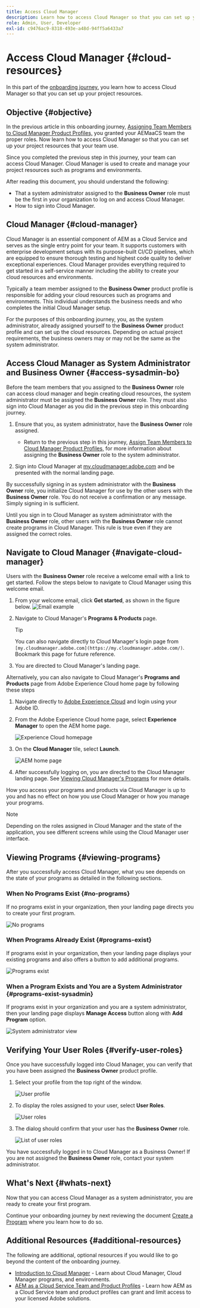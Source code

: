```yaml
---
title: Access Cloud Manager
description: Learn how to access Cloud Manager so that you can set up your project resources.
role: Admin, User, Developer
exl-id: c9476ac9-8318-493e-a48d-94ff5a6433a7
---
```

# Access Cloud Manager {#cloud-resources}

In this part of the [onboarding journey,](overview.md) you learn how to access Cloud Manager so that you can set up your project resources.

## Objective {#objective}

In the previous article in this onboarding journey, [Assigning Team Members to Cloud Manager Product Profiles,](assign-profiles-cloud-manager.md) you granted your AEMaaCS team the proper roles. Now learn how to access Cloud Manager so that you can set up your project resources that your team use.

Since you completed the previous step in this journey, your team can access Cloud Manager. Cloud Manager is used to create and manage your project resources such as programs and environments.

After reading this document, you should understand the following:

* That a system administrator assigned to the **Business Owner** role must be the first in your organization to log on and access Cloud Manager.
* How to sign into Cloud Manager.

## Cloud Manager {#cloud-manager}

Cloud Manager is an essential component of AEM as a Cloud Service and serves as the single entry point for your team. It supports customers with enterprise development setups with its purpose-built CI/CD pipelines, which are equipped to ensure thorough testing and highest code quality to deliver exceptional experiences. Cloud Manager provides everything required to get started in a self-service manner including the ability to create your cloud resources and environments.

Typically a team member assigned to the **Business Owner** product profile is responsible for adding your cloud resources such as programs and environments. This individual understands the business needs and who completes the initial Cloud Manager setup.

For the purposes of this onboarding journey, you, as the system administrator, already assigned yourself to the **Business Owner** product profile and can set up the cloud resources. Depending on actual project requirements, the business owners may or may not be the same as the system administrator.

## Access Cloud Manager as System Administrator and Business Owner {#access-sysadmin-bo}

Before the team members that you assigned to the **Business Owner** role can access cloud manager and begin creating cloud resources, the system administrator must be assigned the **Business Owner** role. They must also sign into Cloud Manager as you did in the previous step in this onboarding journey.

1. Ensure that you, as system administrator, have the **Business Owner** role assigned.

   * Return to the previous step in this journey, [Assign Team Members to Cloud Manager Product Profiles,](assign-profiles-cloud-manager.md) for more information about assigning the **Business Owner** role to the system administrator.

1. Sign into Cloud Manager at [my.cloudmanager.adobe.com](https://my.cloudmanager.adobe.com/) and be presented with the normal landing page.

By successfully signing in as system administrator with the **Business Owner** role, you initialize Cloud Manager for use by the other users with the **Business Owner** role. You do not receive a confirmation or any message. Simply signing in is sufficient.

Until you sign in to Cloud Manager as system administrator with the **Business Owner** role, other users with the **Business Owner** role cannot create programs in Cloud Manager. This rule is true even if they are assigned the correct roles.

## Navigate to Cloud Manager {#navigate-cloud-manager}

Users with the **Business Owner** role receive a welcome email with a link to get started. Follow the steps below to navigate to Cloud Manager using this welcome email.

1. From your welcome email, click **Get started**, as shown in the figure below.
    ![Email example](/help/journey-onboarding/assets/get-started-email.png)

1. Navigate to Cloud Manager's **Programs & Products** page.

   >[!TIP]
   >
   >You can also navigate directly to Cloud Manager's login page from `[my.cloudmanager.adobe.com](https://my.cloudmanager.adobe.com/)`. Bookmark this page for future reference.

1. You are directed to Cloud Manager's landing page.

Alternatively, you can also navigate to Cloud Manager's **Programs and Products** page from Adobe Experience Cloud home page by following these steps

1. Navigate directly to [Adobe Experience Cloud](https://experience.adobe.com) and login using your Adobe ID.

1. From the Adobe Experience Cloud home page, select **Experience Manager** to open the AEM home page.

   ![Experience Cloud homepage](/help/journey-onboarding/assets/setup-resources2.png)

1. On the **Cloud Manager** tile, select **Launch**.

   ![AEM home page](/help/journey-onboarding/assets/setup-resources3.png)

1. After successfully logging on, you are directed to the Cloud Manager landing page. See [Viewing Cloud Manager's Programs](#viewing-programs) for more details.

How you access your programs and products via Cloud Manager is up to you and has no effect on how you use Cloud Manager or how you manage your programs.

>[!NOTE]
>
>Depending on the roles assigned in Cloud Manager and the state of the application, you see different screens while using the Cloud Manager user interface.

## Viewing Programs {#viewing-programs}

After you successfully access Cloud Manager, what you see depends on the state of your programs as detailed in the following sections.

### When No Programs Exist {#no-programs}

If no programs exist in your organization, then your landing page directs you to create your first program.

![No programs](/help/implementing/cloud-manager/getting-access-to-aem-in-cloud/assets/first_timelogin0.png)

### When Programs Already Exist {#programs-exist}

If programs exist in your organization, then your landing page displays your existing programs and also offers a button to add additional programs.

![Programs exist](/help/implementing/cloud-manager/getting-access-to-aem-in-cloud/assets/first_timelogin1.png)

### When a Program Exists and You are a System Administrator {#programs-exist-sysadmin}

If programs exist in your organization and you are a system administrator, then your landing page displays **Manage Access** button along with **Add Program** option.

![System administrator view](/help/implementing/cloud-manager/getting-access-to-aem-in-cloud/assets/admin-console-4.png)

## Verifying Your User Roles {#verify-user-roles}

Once you have successfully logged into Cloud Manager, you can verify that you have been assigned the **Business Owner** product profile.

1. Select your profile from the top right of the window.

   ![User profile](/help/journey-onboarding/assets/setup-resources5.png)

1. To display the roles assigned to your user, select **User Roles**.

   ![User roles](/help/journey-onboarding/assets/setup-resources6.png)

1. The dialog should confirm that your user has the **Business Owner** role.

   ![List of user roles](/help/journey-onboarding/assets/setup-resources7.png)

You have successfully logged in to Cloud Manager as a Business Owner! If you are not assigned the **Business Owner** role, contact your system administrator.

## What's Next {#whats-next}

Now that you can access Cloud Manager as a system administrator, you are ready to create your first program.

Continue your onboarding journey by next reviewing the document [Create a Program](create-program.md) where you learn how to do so.

## Additional Resources {#additional-resources}

The following are additional, optional resources if you would like to go beyond the content of the onboarding journey.

* [Introduction to Cloud Manager](/help/onboarding/cloud-manager-introduction.md) - 
Learn about Cloud Manager, Cloud Manager programs, and environments.
* [AEM as a Cloud Service Team and Product Profiles](/help/onboarding/aem-cs-team-product-profiles.md) - Learn how AEM as a Cloud Service team and product profiles can grant and limit access to your licensed Adobe solutions.
<!-- ERROR: Not Found (HTTP error 404) * [AEM Champion Tips and Tricks - Cloud Manager UI](https://experienceleague.adobe.com/docs/experience-manager-learn/cloud-service/expert-resources/aem-champions/cloud-manager-ui.md) - Watch this video for an overview of Cloud Manager's UI from an AEM champion.
